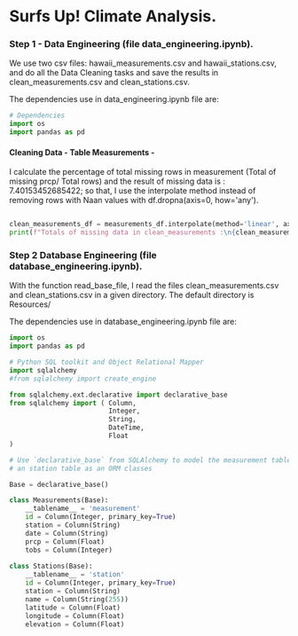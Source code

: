 
# Surfs Up! Climate Analysis.

### Step 1 - Data Engineering (file data_engineering.ipynb).

We use two csv files: hawaii_measurements.csv and hawaii_stations.csv, and do all the Data Cleaning tasks and save the results
in clean_measurements.csv and clean_stations.csv.

The dependencies use in data_engineering.ipynb file are:

```python
# Dependencies
import os
import pandas as pd
```

#### Cleaning Data  - Table Measurements -

 I calculate the percentage of total missing rows in measurement (Total of missing prcp/ Total rows) and the result of missing data is : 7.40153452685422; so that, I use the interpolate method instead of removing rows with Naan values with df.dropna(axis=0, how='any').

```python

clean_measurements_df = measurements_df.interpolate(method='linear', axis=0).ffill().bfill()
print(f"Totals of missing data in clean_measurements :\n{clean_measurements_df.count()} ")
```

### Step 2 Database Engineering (file database_engineering.ipynb).

With the function  read_base_file,  I read the files clean_measurements.csv and clean_stations.csv in a given directory. The default directory is Resources/

The dependencies use in database_engineering.ipynb file are:

```python
import os
import pandas as pd

# Python SQL toolkit and Object Relational Mapper
import sqlalchemy
#from sqlalchemy import create_engine

from sqlalchemy.ext.declarative import declarative_base
from sqlalchemy import ( Column, 
                         Integer, 
                         String, 
                         DateTime, 
                         Float
)
```


```python
# Use `declarative_base` from SQLAlchemy to model the measurement table
# an station table as an ORM classes

Base = declarative_base()

class Measurements(Base):
    __tablename__ = 'measurement'
    id = Column(Integer, primary_key=True)
    station = Column(String)
    date = Column(String)
    prcp = Column(Float)
    tobs = Column(Integer)
    
class Stations(Base):
    __tablename__ = 'station'
    id = Column(Integer, primary_key=True)
    station = Column(String)
    name = Column(String(255))
    latitude = Column(Float)
    longitude = Column(Float)
    elevation = Column(Float)
```

